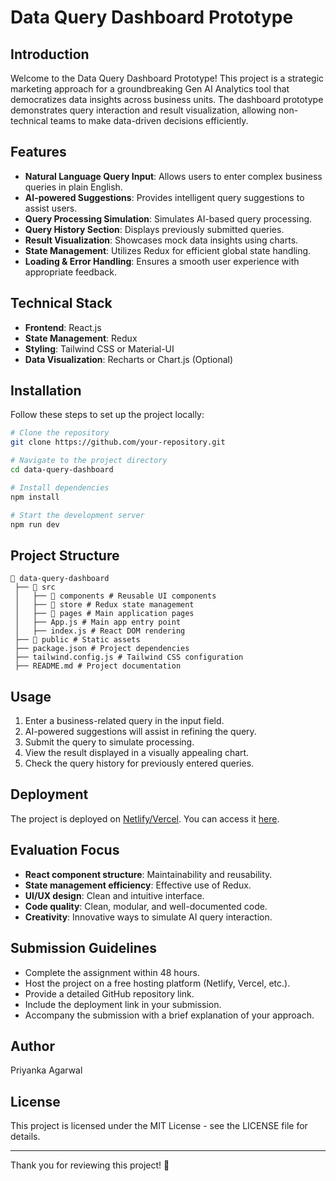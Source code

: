 # Data Query Dashboard Prototype

## Introduction
Welcome to the Data Query Dashboard Prototype! This project is a strategic marketing approach for a groundbreaking Gen AI Analytics tool that democratizes data insights across business units. The dashboard prototype demonstrates query interaction and result visualization, allowing non-technical teams to make data-driven decisions efficiently.

## Features
- **Natural Language Query Input**: Allows users to enter complex business queries in plain English.
- **AI-powered Suggestions**: Provides intelligent query suggestions to assist users.
- **Query Processing Simulation**: Simulates AI-based query processing.
- **Query History Section**: Displays previously submitted queries.
- **Result Visualization**: Showcases mock data insights using charts.
- **State Management**: Utilizes Redux for efficient global state handling.
- **Loading & Error Handling**: Ensures a smooth user experience with appropriate feedback.

## Technical Stack
- **Frontend**: React.js
- **State Management**: Redux
- **Styling**: Tailwind CSS or Material-UI
- **Data Visualization**: Recharts or Chart.js (Optional)

## Installation
Follow these steps to set up the project locally:

```sh
# Clone the repository
git clone https://github.com/your-repository.git

# Navigate to the project directory
cd data-query-dashboard

# Install dependencies
npm install

# Start the development server
npm run dev
```

## Project Structure
```
📂 data-query-dashboard
 ├── 📁 src
 │   ├── 📂 components # Reusable UI components
 │   ├── 📂 store # Redux state management
 │   ├── 📂 pages # Main application pages
 │   ├── App.js # Main app entry point
 │   ├── index.js # React DOM rendering
 ├── 📂 public # Static assets
 ├── package.json # Project dependencies
 ├── tailwind.config.js # Tailwind CSS configuration
 ├── README.md # Project documentation
```

## Usage
1. Enter a business-related query in the input field.
2. AI-powered suggestions will assist in refining the query.
3. Submit the query to simulate processing.
4. View the result displayed in a visually appealing chart.
5. Check the query history for previously entered queries.

## Deployment
The project is deployed on [Netlify/Vercel](deployment-link). You can access it [here](deployment-link).

## Evaluation Focus
- **React component structure**: Maintainability and reusability.
- **State management efficiency**: Effective use of Redux.
- **UI/UX design**: Clean and intuitive interface.
- **Code quality**: Clean, modular, and well-documented code.
- **Creativity**: Innovative ways to simulate AI query interaction.

## Submission Guidelines
- Complete the assignment within 48 hours.
- Host the project on a free hosting platform (Netlify, Vercel, etc.).
- Provide a detailed GitHub repository link.
- Include the deployment link in your submission.
- Accompany the submission with a brief explanation of your approach.

## Author
Priyanka Agarwal

## License
This project is licensed under the MIT License - see the LICENSE file for details.

---
Thank you for reviewing this project! 🚀


